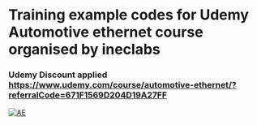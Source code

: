 # Training example codes for Udemy Automotive ethernet course organised by ineclabs
### Udemy Discount applied https://www.udemy.com/course/automotive-ethernet/?referralCode=671F1569D204D19A27FF

[![AE](http://img.youtube.com/vi/0GTBbkhhED4/0.jpg)](https://youtu.be/0GTBbkhhED4 "ECLABS Tutorial")
